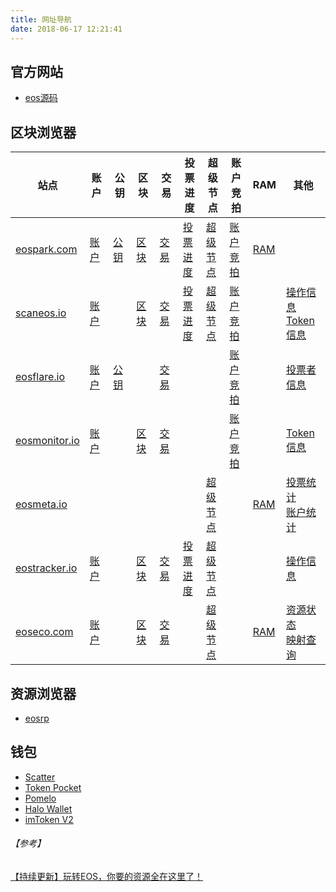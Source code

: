 ```yaml
---
title: 网址导航
date: 2018-06-17 12:21:41
---
```


<style>
table th {
    width: 30px;
}
table th:first-of-type {
    width: 100px;
}
table th:last-of-type {
    width: 70px;
}
</style>

## 官方网站
- [eos源码](https://github.com/EOSIO/eos)

## 区块浏览器
|站点|账户|公钥|区块|交易|投票进度|超级节点|账户竞拍|RAM|其他|
| -- | -- | -- | -- | -- | ------------ | -- | -- | -- | -- |
| [eospark.com](https://eospark.com/) | [账户](https://eospark.com/MainNet/account/starteosiobp) | [公钥](https://eospark.com/MainNet/address/EOS7boot47hMPjKuLGrkvTPi818kkHqMvPWK7483Yfm7PwuJUMca7) | [区块](https://eospark.com/MainNet/block/208329) | [交易](https://eospark.com/MainNet/tx/a7a07d54953d46d4266082b42fbd6df1979027272a0dfc113bb3903bbeeb02f5) | [投票进度](https://eospark.com/MainNet) | [超级节点](https://eospark.com/MainNet) | [账户竞拍](https://eospark.com/MainNet/bidaccount) | [RAM](https://eospark.com/MainNet) | |
| [scaneos.io](https://scaneos.io/) | [账户](https://scaneos.io/account/starteosiobp) |  | [区块](https://scaneos.io/block/3755698/)| [交易](https://scaneos.io/transaction/f8d514d7eb4b3b89702ca220ddfc978f9973337f373027219fdc546a3b8f9792/) | [投票进度](https://scaneos.io/) | [超级节点](https://scaneos.io/producers/) | [账户竞拍](https://scaneos.io/bidings/) |  | [操作信息](https://scaneos.io/actions) <br> [Token信息](https://scaneos.io/tokens/) |
| [eosflare.io](https://eosflare.io/) | [账户](https://eosflare.io/account/starteosiobp) |[公钥](https://eosflare.io/key/EOS7boot47hMPjKuLGrkvTPi818kkHqMvPWK7483Yfm7PwuJUMca7)||[交易](https://eosflare.io/tx/56f54f1b14ebcebb89184711ab7f0790a796219ad6851de64e44d372428d6de7)|||[账户竞拍](https://eosflare.io/bidname)||[投票者信息](https://eosflare.io/voters)|
|[eosmonitor.io](https://eosmonitor.io/)|[账户](https://eosmonitor.io/account/starteosiobp)||[区块](https://eosmonitor.io/blocks)|[交易](https://eosmonitor.io/txn/a207c3321d1904f644fb12a3a5b27f920dc048f4f6c95c01e418b5278b01c640)|||[账户竞拍](https://eosmonitor.io/bidnames)||[Token信息](https://eosmonitor.io/coins)|
|[eosmeta.io](https://eosmeta.io/)||||||[超级节点](https://eosmeta.io/)||[RAM](https://eosmeta.io/statisticsram)|[投票统计](https://eosmeta.io/statistics) <br> [账户统计](https://eosmeta.io/statisticsaccount)
|[eostracker.io](https://eostracker.io/)|[账户](https://eostracker.io/accounts/starteosiobp)||[区块](https://eostracker.io/blocks/3792263)|[交易](https://eostracker.io/transactions/24eefb6d40843b698bb7867311d4d7ebff4d20482cb0a1ea312dd2b2b8851724)|[投票进度](https://eostracker.io/producers)|[超级节点](https://eostracker.io/producers)|||[操作信息](https://eostracker.io/actions)|
|[eoseco.com](https://explorer.eoseco.com/)|[账户](https://explorer.eoseco.com/accounts/starteosiobp)||[区块](https://explorer.eoseco.com/blocks)|[交易](https://explorer.eoseco.com/transactions)||[超级节点](https://explorer.eoseco.com/voting)||[RAM](https://explorer.eoseco.com/)|[资源状态](https://explorer.eoseco.com/) <br> [映射查询](https://explorer.eoseco.com/snapshots)|

## 资源浏览器
- [eosrp](https://www.eosrp.io/)

## 钱包
- [Scatter](https://get-scatter.com/)
- [Token Pocket](https://www.mytokenpocket.vip/)
- [Pomelo](https://meet.one/pomelo)
- [Halo Wallet](https://halowallet.io/#/)
- [imToken V2](https://token.im/) 


###### 【参考】
[【持续更新】玩转EOS，你要的资源全在这里了！](https://m.bihu.com/article/761325)